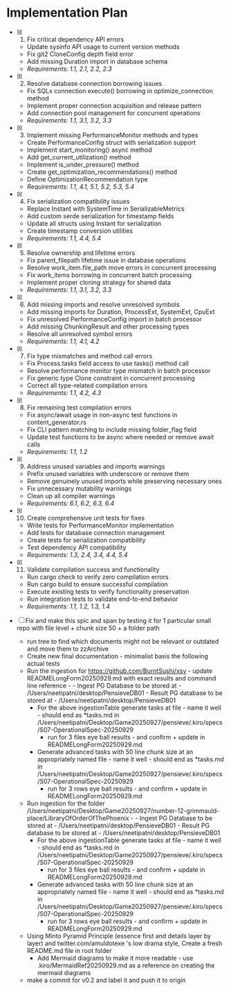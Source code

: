 # Implementation Plan

- [x] 1. Fix critical dependency API errors
  - Update sysinfo API usage to current version methods
  - Fix git2 CloneConfig depth field error
  - Add missing Duration import in database schema
  - _Requirements: 1.1, 2.1, 2.2, 2.3_

- [x] 2. Resolve database connection borrowing issues
  - Fix SQLx connection execute() borrowing in optimize_connection method
  - Implement proper connection acquisition and release pattern
  - Add connection pool management for concurrent operations
  - _Requirements: 1.1, 3.1, 3.2, 3.3_

- [x] 3. Implement missing PerformanceMonitor methods and types
  - Create PerformanceConfig struct with serialization support
  - Implement start_monitoring() async method
  - Add get_current_utilization() method
  - Implement is_under_pressure() method
  - Create get_optimization_recommendations() method
  - Define OptimizationRecommendation type
  - _Requirements: 1.1, 4.1, 5.1, 5.2, 5.3, 5.4_

- [x] 4. Fix serialization compatibility issues
  - Replace Instant with SystemTime in SerializableMetrics
  - Add custom serde serialization for timestamp fields
  - Update all structs using Instant for serialization
  - Create timestamp conversion utilities
  - _Requirements: 1.1, 4.4, 5.4_

- [x] 5. Resolve ownership and lifetime errors
  - Fix parent_filepath lifetime issue in database operations
  - Resolve work_item.file_path move errors in concurrent processing
  - Fix work_items borrowing in concurrent batch processing
  - Implement proper cloning strategy for shared data
  - _Requirements: 1.1, 3.1, 3.2, 3.3_

- [x] 6. Add missing imports and resolve unresolved symbols
  - Add missing imports for Duration, ProcessExt, SystemExt, CpuExt
  - Fix unresolved PerformanceConfig import in batch processor
  - Add missing ChunkingResult and other processing types
  - Resolve all unresolved symbol errors
  - _Requirements: 1.1, 4.1, 4.2_

- [x] 7. Fix type mismatches and method call errors
  - Fix Process.tasks field access to use tasks() method call
  - Resolve performance monitor type mismatch in batch processor
  - Fix generic type Clone constraint in concurrent processing
  - Correct all type-related compilation errors
  - _Requirements: 1.1, 4.2, 4.3_

- [x] 8. Fix remaining test compilation errors
  - Fix async/await usage in non-async test functions in content_generator.rs
  - Fix CLI pattern matching to include missing folder_flag field
  - Update test functions to be async where needed or remove await calls
  - _Requirements: 1.1, 1.2_

- [x] 9. Address unused variables and imports warnings
  - Prefix unused variables with underscore or remove them
  - Remove genuinely unused imports while preserving necessary ones
  - Fix unnecessary mutability warnings
  - Clean up all compiler warnings
  - _Requirements: 6.1, 6.2, 6.3, 6.4_

- [x] 10. Create comprehensive unit tests for fixes
  - Write tests for PerformanceMonitor implementation
  - Add tests for database connection management
  - Create tests for serialization compatibility
  - Test dependency API compatibility
  - _Requirements: 1.3, 2.4, 3.4, 4.4, 5.4_

- [x] 11. Validate compilation success and functionality
  - Run cargo check to verify zero compilation errors
  - Run cargo build to ensure successful compilation
  - Execute existing tests to verify functionality preservation
  - Run integration tests to validate end-to-end behavior
  - _Requirements: 1.1, 1.2, 1.3, 1.4_

- [ ] Fix and make this spic and span by testing it for 1 particular small repo with file level + chunk size 50 + a folder path
    - run tree to find which documents might not be relevant or outdated and move them to zzArchive
    - Create new final documentation - minimalist basis the following actual tests
    - Run the ingestion for https://github.com/BurntSushi/xsv - update READMELongForm20250929.md with exact results and command line reference - - Ingest PG Database to be stored at - /Users/neetipatni/desktop/PensieveDB01 - Result PG database to be stored at -  /Users/neetipatni/desktop/PensieveDB01
        - For the above ingestionTable generate tasks at file - name it well - should end as *tasks.md in /Users/neetipatni/Desktop/Game20250927/pensieve/.kiro/specs/S07-OperationalSpec-20250929
            - run for 3 files eye ball results - and confirm + update in READMELongForm20250929.md
        - Generate advanced tasks with 50 line chunk size at an appropriately named file - name it well - should end as *tasks.md in /Users/neetipatni/Desktop/Game20250927/pensieve/.kiro/specs/S07-OperationalSpec-20250929
            - run for 3 rows eye ball results - and confirm + update in READMELongForm20250929.md
    - Run ingestion for the folder /Users/neetipatni/Desktop/Game20250927/number-12-grimmauld-place/LibraryOfOrderOfThePhoenix - - Ingest PG Database to be stored at - /Users/neetipatni/desktop/PensieveDB01 - Result PG database to be stored at -  /Users/neetipatni/desktop/PensieveDB01
        - For the above ingestionTable generate tasks at file - name it well - should end as *tasks.md in /Users/neetipatni/Desktop/Game20250927/pensieve/.kiro/specs/S07-OperationalSpec-20250929
            - run for 3 files eye ball results - and confirm + update in READMELongForm20250929.md
        - Generate advanced tasks with 50 line chunk size at an appropriately named file - name it well - should end as *tasks.md in /Users/neetipatni/Desktop/Game20250927/pensieve/.kiro/specs/S07-OperationalSpec-20250929
            - run for 3 rows eye ball results - and confirm + update in READMELongForm20250929.md
    - Using Minto Pyramid Principle (essence first and details layer by layer) and twitter.com/amuldotexe 's low drama style, Create a fresh README.md file in root folder
        - Add Mermaid diagrams to make it more readable - use .kiro/MermaidRef20250929.md as a reference on creating the mermaid diagrams
    - make a commit for v0.2 and label it and push it to origin


    


  
